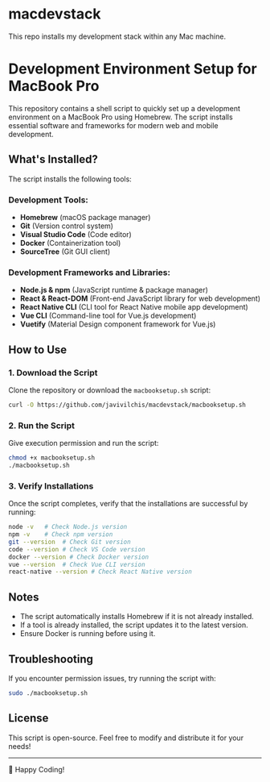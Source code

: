 # macdevstack
This repo installs my development stack within any Mac machine.


# Development Environment Setup for MacBook Pro

This repository contains a shell script to quickly set up a development environment on a MacBook Pro using Homebrew. The script installs essential software and frameworks for modern web and mobile development.

## What's Installed?

The script installs the following tools:

### Development Tools:

- **Homebrew** (macOS package manager)
- **Git** (Version control system)
- **Visual Studio Code** (Code editor)
- **Docker** (Containerization tool)
- **SourceTree** (Git GUI client)

### Development Frameworks and Libraries:

- **Node.js & npm** (JavaScript runtime & package manager)
- **React & React-DOM** (Front-end JavaScript library for web development)
- **React Native CLI** (CLI tool for React Native mobile app development)
- **Vue CLI** (Command-line tool for Vue.js development)
- **Vuetify** (Material Design component framework for Vue.js)

## How to Use

### 1. Download the Script

Clone the repository or download the `macbooksetup.sh` script:

```sh
curl -O https://github.com/javivilchis/macdevstack/macbooksetup.sh
```

### 2. Run the Script

Give execution permission and run the script:

```sh
chmod +x macbooksetup.sh
./macbooksetup.sh
```

### 3. Verify Installations

Once the script completes, verify that the installations are successful by running:

```sh
node -v   # Check Node.js version
npm -v    # Check npm version
git --version  # Check Git version
code --version # Check VS Code version
docker --version # Check Docker version
vue --version  # Check Vue CLI version
react-native --version # Check React Native version
```

## Notes

- The script automatically installs Homebrew if it is not already installed.
- If a tool is already installed, the script updates it to the latest version.
- Ensure Docker is running before using it.

## Troubleshooting

If you encounter permission issues, try running the script with:

```sh
sudo ./macbooksetup.sh
```

## License

This script is open-source. Feel free to modify and distribute it for your needs!

---

🚀 Happy Coding!

